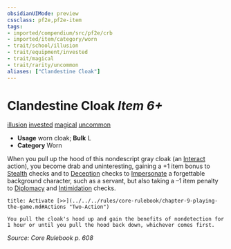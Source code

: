 ```yaml
---
obsidianUIMode: preview
cssclass: pf2e,pf2e-item
tags:
- imported/compendium/src/pf2e/crb
- imported/item/category/worn
- trait/school/illusion
- trait/equipment/invested
- trait/magical
- trait/rarity/uncommon
aliases: ["Clandestine Cloak"]
---
```

# Clandestine Cloak *Item 6+*  
[illusion](illusion.md)  [invested](invested.md)  [magical](magical.md)  [uncommon](uncommon.md)  

- **Usage** worn cloak; **Bulk** L
- **Category** Worn

When you pull up the hood of this nondescript gray cloak (an [Interact](interact.md) action), you become drab and uninteresting, gaining a +1 item bonus to [Stealth](../../skills.md#Stealth) checks and to [Deception](../../skills.md#Deception) checks to [Impersonate](impersonate.md) a forgettable background character, such as a servant, but also taking a –1 item penalty to [Diplomacy](../../skills.md#Diplomacy) and [Intimidation](../../skills.md#Intimidation) checks.

```ad-embed-ability
title: Activate [>>](../../../rules/core-rulebook/chapter-9-playing-the-game.md#Actions "Two-Action")

You pull the cloak's hood up and gain the benefits of nondetection for 1 hour or until you pull the hood back down, whichever comes first.
```

*Source: Core Rulebook p. 608*
